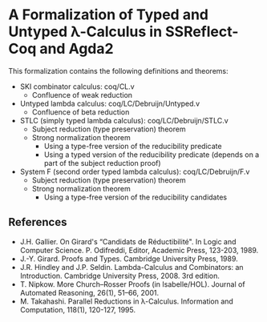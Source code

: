 # A Formalization of Typed and Untyped λ-Calculus in SSReflect-Coq and Agda2

This formalization contains the following definitions and theorems:

* SKI combinator calculus: coq/CL.v
    * Confluence of weak reduction
* Untyped lambda calculus: coq/LC/Debruijn/Untyped.v
    * Confluence of beta reduction
* STLC (simply typed lambda calculus): coq/LC/Debruijn/STLC.v
    * Subject reduction (type preservation) theorem
    * Strong normalization theorem
        * Using a type-free version of the reducibility predicate
        * Using a typed version of the reducibility predicate (depends on a part of the subject reduction proof)
* System F (second order typed lambda calculus): coq/LC/Debruijn/F.v
    * Subject reduction (type preservation) theorem
    * Strong normalization theorem
        * Using a type-free version of the reducibility candidates

## References

* J.H. Gallier. On Girard's “Candidats de Réductibilité". In Logic and Computer Science. P. Odifreddi, Editor, Academic Press, 123-203, 1989.
* J.-Y. Girard. Proofs and Types. Cambridge University Press, 1989.
* J.R. Hindley and J.P. Seldin. Lambda-Calculus and Combinators: an Introduction. Cambridge University Press, 2008. 3rd edition.
* T. Nipkow. More Church–Rosser Proofs (in Isabelle/HOL). Journal of Automated Reasoning, 26(1), 51–66, 2001.
* M. Takahashi. Parallel Reductions in λ-Calculus. Information and Computation, 118(1), 120-127, 1995.
